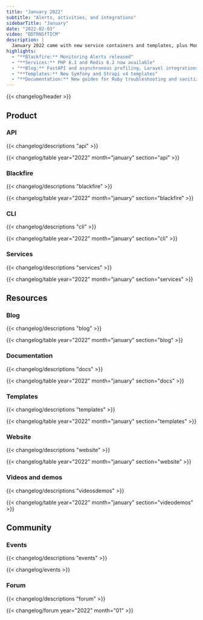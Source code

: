 ```yaml
---
title: "January 2022"
subtitle: "Alerts, activities, and integrations"
sidebarTitle: "January"
date: "2022-02-03"
video: "DDTRNSfTICM"
description: |
  January 2022 came with new service containers and templates, plus Monitoring Alerts with Blackfire.io.
highlights:
  - "**Blackfire:** Monitoring Alerts released"
  - "**Services:** PHP 8.1 and Redis 6.2 now available"
  - "**Blog:** FastAPI and asynchronous profiling, Laravel integrations, and shareable activities"
  - "**Templates:** New Symfony and Strapi v4 templates"
  - "**Documentation:** New guides for Ruby troubleshooting and sanitizing databases of PII, plus updates to the WordPress Redis guide."
---
```


{{< changelog/header >}}

## Product

### API

{{< changelog/descriptions "api" >}}

{{< changelog/table year="2022" month="january" section="api" >}}

### Blackfire

{{< changelog/descriptions "blackfire" >}}

{{< changelog/table year="2022" month="january" section="blackfire" >}}

### CLI

{{< changelog/descriptions "cli" >}}

{{< changelog/table year="2022" month="january" section="cli" >}}

<!-- ### Console

{{< changelog/descriptions "console" >}}

{{< changelog/table year="2022" month="january" section="console" >}} -->

### Services

{{< changelog/descriptions "services" >}}

{{< changelog/table year="2022" month="january" section="services" >}}

## Resources

### Blog

{{< changelog/descriptions "blog" >}}

{{< changelog/table year="2022" month="january" section="blog" >}}

### Documentation

{{< changelog/descriptions "docs" >}}

{{< changelog/table year="2022" month="january" section="docs" >}}

### Templates

{{< changelog/descriptions "templates" >}}

{{< changelog/table year="2022" month="january" section="templates" >}}

### Website

{{< changelog/descriptions "website" >}}

{{< changelog/table year="2022" month="january" section="website" >}}

### Videos and demos

{{< changelog/descriptions "videosdemos" >}}

{{< changelog/table year="2022" month="january" section="videodemos" >}}

## Community

<!-- ### Contributions

{{< changelog/descriptions "contributions" >}}

{{< changelog/table year="2022" month="january" section="contributions" >}} -->

### Events

{{< changelog/descriptions "events" >}}

{{< changelog/events >}}

### Forum

{{< changelog/descriptions "forum" >}}

{{< changelog/forum year="2022" month="01" >}}
